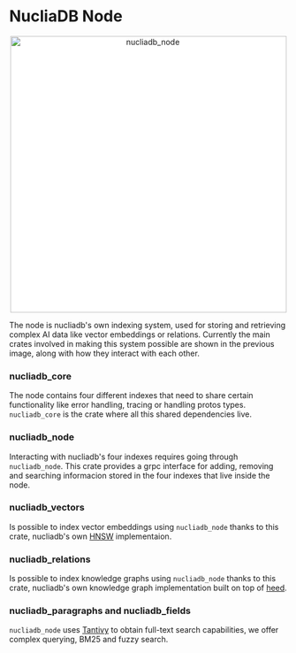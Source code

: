 # NucliaDB Node

<p align="center">
  <img src="../docs/assets/images/node_scheme.png" alt="nucliadb_node"  width="500px" style="background-color: #fff">
</p>

The node is nucliadb's own indexing system, used for storing and retrieving complex AI data like vector embeddings or relations.
Currently the main crates involved in making this system possible are shown in the previous image, along with how they interact with each other.

### nucliadb_core

The node contains four different indexes that need to share certain functionality like error handling, tracing or handling protos types. `nucliadb_core` is the
crate where all this shared dependencies live.

### nucliadb_node

Interacting with nucliadb's four indexes requires going through `nucliadb_node`. This crate provides a grpc interface for adding, removing and searching informacion stored in
the four indexes that live inside the node.

### nucliadb_vectors

Is possible to index vector embeddings using `nucliadb_node` thanks to this crate, nucliadb's own [HNSW](https://arxiv.org/abs/1603.09320) implementaion.

### nucliadb_relations

Is possible to index knowledge graphs using `nucliadb_node` thanks to this crate, nucliadb's own knowledge graph implementation built on top of [heed](https://github.com/meilisearch/heed).

### nucliadb_paragraphs and nucliadb_fields

`nucliadb_node` uses [Tantivy](https://github.com/quickwit-oss/tantivy) to obtain full-text search capabilities, we offer complex querying, BM25 and fuzzy search.
